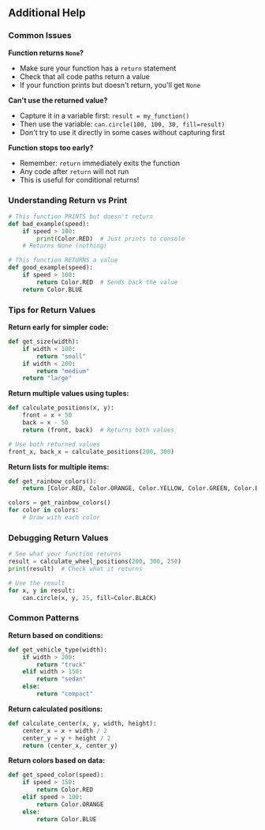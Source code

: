 ## Additional Help

### Common Issues

**Function returns `None`?**

- Make sure your function has a `return` statement
- Check that all code paths return a value
- If your function prints but doesn't return, you'll get `None`

**Can't use the returned value?**

- Capture it in a variable first: `result = my_function()`
- Then use the variable: `can.circle(100, 100, 30, fill=result)`
- Don't try to use it directly in some cases without capturing first

**Function stops too early?**

- Remember: `return` immediately exits the function
- Any code after `return` will not run
- This is useful for conditional returns!

### Understanding Return vs Print

```python
# This function PRINTS but doesn't return
def bad_example(speed):
    if speed > 100:
        print(Color.RED)  # Just prints to console
    # Returns None (nothing)

# This function RETURNS a value
def good_example(speed):
    if speed > 100:
        return Color.RED  # Sends back the value
    return Color.BLUE
```

### Tips for Return Values

**Return early for simpler code:**

```python
def get_size(width):
    if width < 100:
        return "small"
    if width < 200:
        return "medium"
    return "large"
```

**Return multiple values using tuples:**

```python
def calculate_positions(x, y):
    front = x + 50
    back = x - 50
    return (front, back)  # Returns both values

# Use both returned values
front_x, back_x = calculate_positions(200, 300)
```

**Return lists for multiple items:**

```python
def get_rainbow_colors():
    return [Color.RED, Color.ORANGE, Color.YELLOW, Color.GREEN, Color.BLUE]

colors = get_rainbow_colors()
for color in colors:
    # Draw with each color
```

### Debugging Return Values

```python
# See what your function returns
result = calculate_wheel_positions(200, 300, 250)
print(result)  # Check what it returns

# Use the result
for x, y in result:
    can.circle(x, y, 25, fill=Color.BLACK)
```

### Common Patterns

**Return based on conditions:**

```python
def get_vehicle_type(width):
    if width > 200:
        return "truck"
    elif width > 150:
        return "sedan"
    else:
        return "compact"
```

**Return calculated positions:**

```python
def calculate_center(x, y, width, height):
    center_x = x + width / 2
    center_y = y + height / 2
    return (center_x, center_y)
```

**Return colors based on data:**

```python
def get_speed_color(speed):
    if speed > 150:
        return Color.RED
    elif speed > 100:
        return Color.ORANGE
    else:
        return Color.BLUE
```
